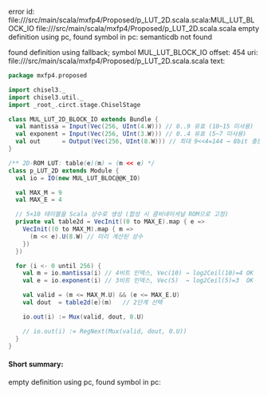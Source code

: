 error id: file://<WORKSPACE>/src/main/scala/mxfp4/Proposed/p_LUT_2D.scala.scala:MUL_LUT_BLOCK_IO
file://<WORKSPACE>/src/main/scala/mxfp4/Proposed/p_LUT_2D.scala.scala
empty definition using pc, found symbol in pc: 
semanticdb not found

found definition using fallback; symbol MUL_LUT_BLOCK_IO
offset: 454
uri: file://<WORKSPACE>/src/main/scala/mxfp4/Proposed/p_LUT_2D.scala.scala
text:
```scala
package mxfp4.proposed

import chisel3._
import chisel3.util._
import _root_.circt.stage.ChiselStage

class MUL_LUT_2D_BLOCK_IO extends Bundle {
  val mantissa = Input(Vec(256, UInt(4.W))) // 0..9 유효 (10~15 미사용)
  val exponent = Input(Vec(256, UInt(3.W))) // 0..4 유효 (5~7 미사용)
  val out      = Output(Vec(256, UInt(8.W))) // 최대 9<<4=144 → 8bit 충분
}

/** 2D-ROM LUT: table(e)(m) = (m << e) */
class p_LUT_2D extends Module {
  val io = IO(new MUL_LUT_BLOC@@K_IO)

  val MAX_M = 9
  val MAX_E = 4

  // 5×10 테이블을 Scala 상수로 생성 (합성 시 콤비네이셔널 ROM으로 고정)
  private val table2d = VecInit((0 to MAX_E).map { e =>
    VecInit((0 to MAX_M).map { m =>
      (m << e).U(8.W) // 미리 계산된 상수
    })
  })

  for (i <- 0 until 256) {
    val m = io.mantissa(i) // 4비트 인덱스, Vec(10) → log2Ceil(10)=4 OK
    val e = io.exponent(i) // 3비트 인덱스, Vec(5)  → log2Ceil(5)=3  OK

    val valid = (m <= MAX_M.U) && (e <= MAX_E.U)
    val dout  = table2d(e)(m)   // 2단계 선택

    io.out(i) := Mux(valid, dout, 0.U)

    // io.out(i) := RegNext(Mux(valid, dout, 0.U))
  }
}


```


#### Short summary: 

empty definition using pc, found symbol in pc: 
